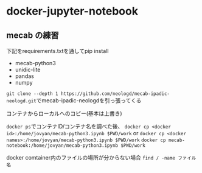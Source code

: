 # docker-jupyter-notebook

## mecab の練習

下記をrequirements.txtを通してpip install
- mecab-python3
- unidic-lite
- pandas
- numpy

`git clone --depth 1 https://github.com/neologd/mecab-ipadic-neologd.git`でmecab-ipadic-neologdを引っ張ってくる


コンテナからローカルへのコピー(基本は上書き)

`docker ps`でコンテナID/コンテナ名を調べた後、
`docker cp <docker id>:/home/jovyan/mecab-python3.ipynb $PWD/work`
or
`docker cp <docker names>:/home/jovyan/mecab-python3.ipynb $PWD/work`
`docker cp mecab-notebook:/home/jovyan/mecab-python3.ipynb $PWD/work`


docker comtainer内のファイルの場所が分からない場合
`find / -name ファイル名`